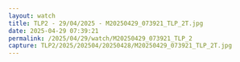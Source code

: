 ```yaml
---
layout: watch
title: TLP2 - 29/04/2025 - M20250429_073921_TLP_2T.jpg
date: 2025-04-29 07:39:21
permalink: /2025/04/29/watch/M20250429_073921_TLP_2
capture: TLP2/2025/202504/20250428/M20250429_073921_TLP_2T.jpg
---
```

